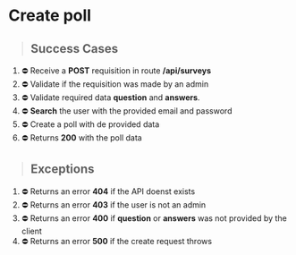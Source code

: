 # Create poll

> ## Success Cases

1. ⛔ Receive a **POST** requisition in route **/api/surveys**
2. ⛔ Validate if the requisition was made by an admin
3. ⛔ Validate required data **question** and **answers**.
4. ⛔ **Search** the user with the provided email and password
5. ⛔ Create a poll with de provided data
6. ⛔ Returns **200** with the poll data

> ## Exceptions

1. ⛔ Returns an error **404** if the API doenst exists
2. ⛔ Returns an error **403** if the  user is not an admin
3. ⛔ Returns an error **400** if **question** or **answers** was not provided by the client
4. ⛔ Returns an error **500** if the create request throws